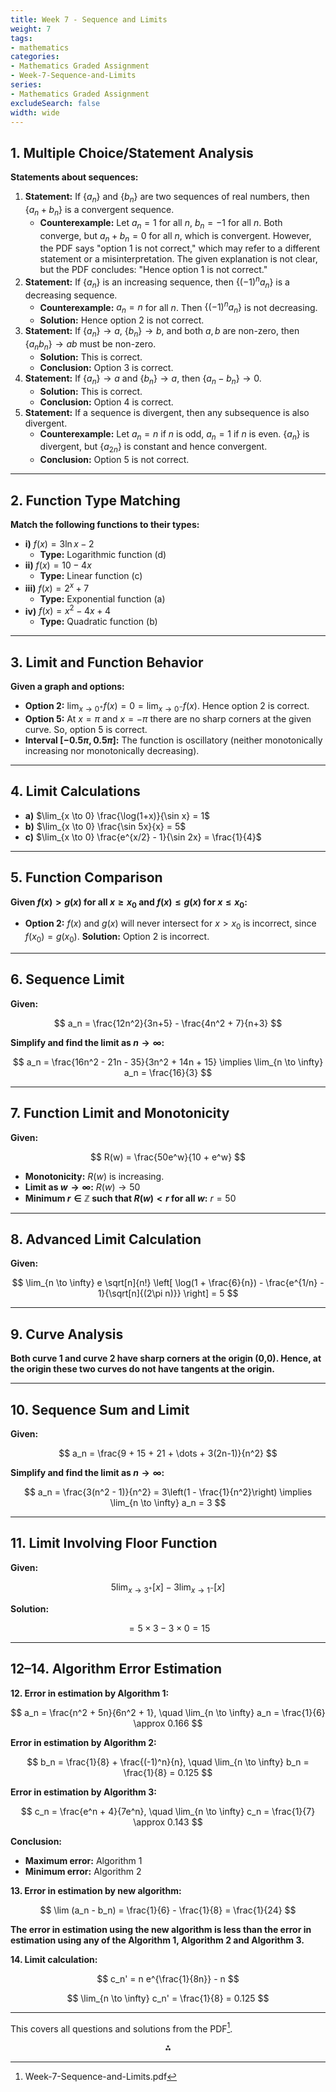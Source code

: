 ```yaml
---
title: Week 7 - Sequence and Limits
weight: 7
tags: 
- mathematics
categories:
- Mathematics Graded Assignment
- Week-7-Sequence-and-Limits
series:
- Mathematics Graded Assignment
excludeSearch: false
width: wide
---
```


## 1. Multiple Choice/Statement Analysis

**Statements about sequences:**

1. **Statement:** If $\{a_n\}$ and $\{b_n\}$ are two sequences of real numbers, then $\{a_n + b_n\}$ is a convergent sequence.
    - **Counterexample:** Let $a_n = 1$ for all $n$, $b_n = -1$ for all $n$. Both converge, but $a_n + b_n = 0$ for all $n$, which is convergent. However, the PDF says "option 1 is not correct," which may refer to a different statement or a misinterpretation. The given explanation is not clear, but the PDF concludes: "Hence option 1 is not correct."
2. **Statement:** If $\{a_n\}$ is an increasing sequence, then $\{(-1)^n a_n\}$ is a decreasing sequence.
    - **Counterexample:** $a_n = n$ for all $n$. Then $\{(-1)^n a_n\}$ is not decreasing.
    - **Solution:** Hence option 2 is not correct.
3. **Statement:** If $\{a_n\} \to a$, $\{b_n\} \to b$, and both $a, b$ are non-zero, then $\{a_n b_n\} \to ab$ must be non-zero.
    - **Solution:** This is correct.
    - **Conclusion:** Option 3 is correct.
4. **Statement:** If $\{a_n\} \to a$ and $\{b_n\} \to a$, then $\{a_n - b_n\} \to 0$.
    - **Solution:** This is correct.
    - **Conclusion:** Option 4 is correct.
5. **Statement:** If a sequence is divergent, then any subsequence is also divergent.
    - **Counterexample:** Let $a_n = n$ if $n$ is odd, $a_n = 1$ if $n$ is even. $\{a_n\}$ is divergent, but $\{a_{2n}\}$ is constant and hence convergent.
    - **Conclusion:** Option 5 is not correct.

---

## 2. Function Type Matching

**Match the following functions to their types:**

- **i)** $f(x) = 3 \ln x - 2$
    - **Type:** Logarithmic function (d)
- **ii)** $f(x) = 10 - 4x$
    - **Type:** Linear function (c)
- **iii)** $f(x) = 2^x + 7$
    - **Type:** Exponential function (a)
- **iv)** $f(x) = x^2 - 4x + 4$
    - **Type:** Quadratic function (b)

---

## 3. Limit and Function Behavior

**Given a graph and options:**

- **Option 2:** $\lim_{x \to 0^+} f(x) = 0 = \lim_{x \to 0^-} f(x)$. Hence option 2 is correct.
- **Option 5:** At $x = \pi$ and $x = -\pi$ there are no sharp corners at the given curve. So, option 5 is correct.
- **Interval $[-0.5\pi, 0.5\pi]$:** The function is oscillatory (neither monotonically increasing nor monotonically decreasing).

---

## 4. Limit Calculations

- **a)** $\lim_{x \to 0} \frac{\log(1+x)}{\sin x} = 1$
- **b)** $\lim_{x \to 0} \frac{\sin 5x}{x} = 5$
- **c)** $\lim_{x \to 0} \frac{e^{x/2} - 1}{\sin 2x} = \frac{1}{4}$

---

## 5. Function Comparison

**Given $f(x) > g(x)$ for all $x \ge x_0$ and $f(x) \le g(x)$ for $x \le x_0$:**

- **Option 2:** $f(x)$ and $g(x)$ will never intersect for $x > x_0$ is incorrect, since $f(x_0) = g(x_0)$.
**Solution:** Option 2 is incorrect.

---

## 6. Sequence Limit

**Given:**

$$
a_n = \frac{12n^2}{3n+5} - \frac{4n^2 + 7}{n+3}
$$

**Simplify and find the limit as $n \to \infty$:**

$$
a_n = \frac{16n^2 - 21n - 35}{3n^2 + 14n + 15} \implies \lim_{n \to \infty} a_n = \frac{16}{3}
$$

---

## 7. Function Limit and Monotonicity

**Given:**

$$
R(w) = \frac{50e^w}{10 + e^w}
$$

- **Monotonicity:** $R(w)$ is increasing.
- **Limit as $w \to \infty$:** $R(w) \to 50$
- **Minimum $r \in \mathbb{Z}$ such that $R(w) < r$ for all $w$:** $r = 50$

---

## 8. Advanced Limit Calculation

**Given:**

$$
\lim_{n \to \infty} e \sqrt[n]{n!} \left[ \log(1 + \frac{6}{n}) - \frac{e^{1/n} - 1}{\sqrt[n]{(2\pi n)}} \right] = 5
$$

---

## 9. Curve Analysis

**Both curve 1 and curve 2 have sharp corners at the origin (0,0). Hence, at the origin these two curves do not have tangents at the origin.**

---

## 10. Sequence Sum and Limit

**Given:**

$$
a_n = \frac{9 + 15 + 21 + \dots + 3(2n-1)}{n^2}
$$

**Simplify and find the limit as $n \to \infty$:**

$$
a_n = \frac{3(n^2 - 1)}{n^2} = 3\left(1 - \frac{1}{n^2}\right) \implies \lim_{n \to \infty} a_n = 3
$$

---

## 11. Limit Involving Floor Function

**Given:**

$$
5 \lim_{x \to 3^+} [x] - 3 \lim_{x \to 1^-} [x]
$$

**Solution:**

$$
= 5 \times 3 - 3 \times 0 = 15
$$

---

## 12–14. Algorithm Error Estimation

**12. Error in estimation by Algorithm 1:**

$$
a_n = \frac{n^2 + 5n}{6n^2 + 1}, \quad \lim_{n \to \infty} a_n = \frac{1}{6} \approx 0.166
$$

**Error in estimation by Algorithm 2:**

$$
b_n = \frac{1}{8} + \frac{(-1)^n}{n}, \quad \lim_{n \to \infty} b_n = \frac{1}{8} = 0.125
$$

**Error in estimation by Algorithm 3:**

$$
c_n = \frac{e^n + 4}{7e^n}, \quad \lim_{n \to \infty} c_n = \frac{1}{7} \approx 0.143
$$

**Conclusion:**

- **Maximum error:** Algorithm 1
- **Minimum error:** Algorithm 2

**13. Error in estimation by new algorithm:**

$$
\lim (a_n - b_n) = \frac{1}{6} - \frac{1}{8} = \frac{1}{24}
$$

**The error in estimation using the new algorithm is less than the error in estimation using any of the Algorithm 1, Algorithm 2 and Algorithm 3.**

**14. Limit calculation:**

$$
c_n' = n e^{\frac{1}{8n}} - n
$$

$$
\lim_{n \to \infty} c_n' = \frac{1}{8} = 0.125
$$

---

This covers all questions and solutions from the PDF[^1].

<div style="text-align: center">⁂</div>

[^1]: Week-7-Sequence-and-Limits.pdf

[^2]: https://www.scribd.com/document/412243864/Chapter-1-Sequences-and-limits-pdf

[^3]: https://www.cimt.org.uk/projects/mepres/alevel/pure_ch13.pdf

[^4]: https://www.coursehero.com/file/70508664/Week-7-Workshop-Convergence-and-Divergence-of-Sequencespdf/

[^5]: https://www.math.columbia.edu/~ums/UMSProofsWeek4_2022.pdf

[^6]: https://www.nlpanthers.org/Downloads/chap122.pdf

[^7]: https://www.scribd.com/document/547511946/PRECAL-W7-9

[^8]: https://www.math.ucdavis.edu/~romik/teaching-pages/mat25-hw5solns.pdf

[^9]: https://personalpages.manchester.ac.uk/staff/mike.prest/SeqSerNotes1819.pdf

[^10]: https://www.lem.lu/pdf/trape/201920/STEVENS, Gabriel_(5C1)_SEQUENCES,%20THEIR%20APPLICATION%20AND%20USE%20IN%20THE%20FIELD%20OF%20MATHEMATICS.pdf

[^11]: https://math.mit.edu/~apm/ch03.pdf


